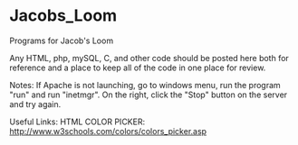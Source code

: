# Jacobs_Loom
Programs for Jacob's Loom

Any HTML, php, mySQL, C, and other code should be posted here both for reference and a place to keep all of the code in one place for review.

Notes:
If Apache is not launching, go to windows menu, run the program "run" and run "inetmgr". On the right, click the "Stop" button on the server and try again.


Useful Links:
HTML COLOR PICKER: http://www.w3schools.com/colors/colors_picker.asp
